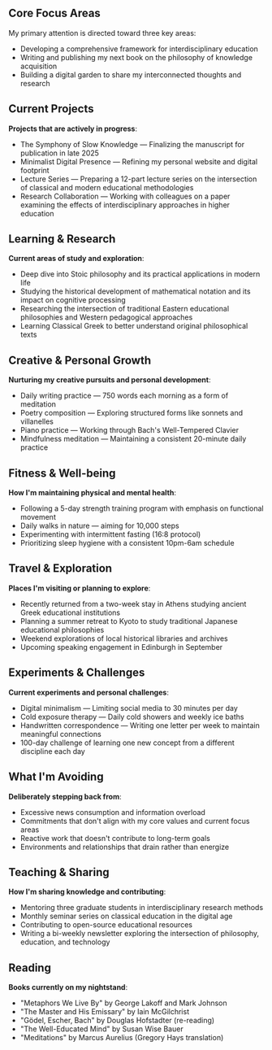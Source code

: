 ## Core Focus Areas

My primary attention is directed toward three key areas:

- Developing a comprehensive framework for interdisciplinary education
- Writing and publishing my next book on the philosophy of knowledge acquisition
- Building a digital garden to share my interconnected thoughts and research

## Current Projects

**Projects that are actively in progress**:

- The Symphony of Slow Knowledge — Finalizing the manuscript for publication in late 2025
- Minimalist Digital Presence — Refining my personal website and digital footprint
- Lecture Series — Preparing a 12-part lecture series on the intersection of classical and modern educational methodologies
- Research Collaboration — Working with colleagues on a paper examining the effects of interdisciplinary approaches in higher education

## Learning & Research

**Current areas of study and exploration**:

- Deep dive into Stoic philosophy and its practical applications in modern life
- Studying the historical development of mathematical notation and its impact on cognitive processing
- Researching the intersection of traditional Eastern educational philosophies and Western pedagogical approaches
- Learning Classical Greek to better understand original philosophical texts

## Creative & Personal Growth

**Nurturing my creative pursuits and personal development**:

- Daily writing practice — 750 words each morning as a form of meditation
- Poetry composition — Exploring structured forms like sonnets and villanelles
- Piano practice — Working through Bach's Well-Tempered Clavier
- Mindfulness meditation — Maintaining a consistent 20-minute daily practice

## Fitness & Well-being

**How I'm maintaining physical and mental health**:

- Following a 5-day strength training program with emphasis on functional movement
- Daily walks in nature — aiming for 10,000 steps
- Experimenting with intermittent fasting (16:8 protocol)
- Prioritizing sleep hygiene with a consistent 10pm-6am schedule

## Travel & Exploration

**Places I'm visiting or planning to explore**:

- Recently returned from a two-week stay in Athens studying ancient Greek educational institutions
- Planning a summer retreat to Kyoto to study traditional Japanese educational philosophies
- Weekend explorations of local historical libraries and archives
- Upcoming speaking engagement in Edinburgh in September

## Experiments & Challenges

**Current experiments and personal challenges**:

- Digital minimalism — Limiting social media to 30 minutes per day
- Cold exposure therapy — Daily cold showers and weekly ice baths
- Handwritten correspondence — Writing one letter per week to maintain meaningful connections
- 100-day challenge of learning one new concept from a different discipline each day

## What I'm Avoiding

**Deliberately stepping back from**:

- Excessive news consumption and information overload
- Commitments that don't align with my core values and current focus areas
- Reactive work that doesn't contribute to long-term goals
- Environments and relationships that drain rather than energize

## Teaching & Sharing

**How I'm sharing knowledge and contributing**:

- Mentoring three graduate students in interdisciplinary research methods
- Monthly seminar series on classical education in the digital age
- Contributing to open-source educational resources
- Writing a bi-weekly newsletter exploring the intersection of philosophy, education, and technology

## Reading

**Books currently on my nightstand**:

- "Metaphors We Live By" by George Lakoff and Mark Johnson
- "The Master and His Emissary" by Iain McGilchrist
- "Gödel, Escher, Bach" by Douglas Hofstadter (re-reading)
- "The Well-Educated Mind" by Susan Wise Bauer
- "Meditations" by Marcus Aurelius (Gregory Hays translation)

